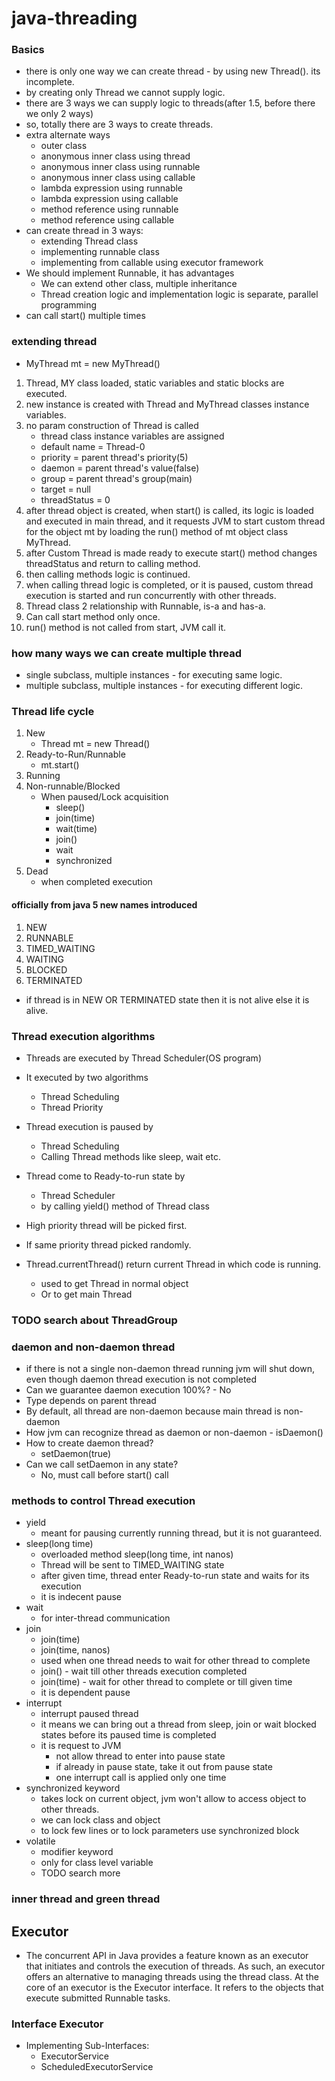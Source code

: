 # java-threading

### Basics
- there is only one way we can create thread - by using new Thread(). its incomplete.
- by creating only Thread we cannot supply logic. 
- there are 3 ways we can supply logic to threads(after 1.5, before there we only 2 ways)
- so, totally there are 3 ways to create threads.
- extra alternate ways
  - outer class
  - anonymous inner class using thread
  - anonymous inner class using runnable
  - anonymous inner class using callable
  - lambda expression using runnable
  - lambda expression using callable
  - method reference using runnable
  - method reference using callable
- can create thread in 3 ways:
  - extending Thread class
  - implementing runnable class
  - implementing from callable using executor framework
- We should implement Runnable, it has advantages
  - We can extend other class, multiple inheritance
  - Thread creation logic and implementation logic is separate, parallel programming
- can call start() multiple times


### extending thread
- MyThread mt = new MyThread()
1. Thread, MY class loaded, static variables and static blocks are executed.
2. new instance is created with Thread and MyThread classes instance variables.
3. no param construction of Thread is called
   - thread class instance variables are assigned
   - default name = Thread-0
   - priority = parent thread's priority(5)
   - daemon = parent thread's value(false)
   - group = parent thread's group(main)
   - target = null
   - threadStatus = 0
4. after thread object is created, when start() is called, its logic is loaded and executed in main thread, and it requests JVM to start custom thread for the object mt by loading the run() method of mt object class MyThread. 
5. after Custom Thread is made ready to execute start() method changes threadStatus and return to calling method. 
6. then calling methods logic is continued. 
7. when calling thread logic is completed, or it is paused, custom thread execution is started and run concurrently with other threads. 
8. Thread class  2 relationship with Runnable, is-a and has-a. 
9. Can call start method only once.
10. run() method is not called from start, JVM call it. 


### how many ways we can create multiple thread
- single subclass, multiple instances - for executing same logic.
- multiple subclass, multiple instances - for executing different logic.


### Thread life cycle 
1. New
   - Thread mt = new Thread()
2. Ready-to-Run/Runnable 
   - mt.start()
3. Running
4. Non-runnable/Blocked
    - When paused/Lock acquisition
      - sleep()
      - join(time)
      - wait(time)
      - join()
      - wait
      - synchronized
5. Dead
    - when completed execution

#### officially from java 5 new names introduced
1. NEW
2. RUNNABLE
3. TIMED_WAITING
4. WAITING
5. BLOCKED
6. TERMINATED

- if thread is in NEW OR TERMINATED state then it is not alive else it is alive.

### Thread execution algorithms
- Threads are executed by Thread Scheduler(OS program)
- It executed by two algorithms
  - Thread Scheduling
  - Thread Priority
- Thread execution is paused by 
  - Thread Scheduling
  - Calling Thread methods like sleep, wait etc.
- Thread come to Ready-to-run state by
  - Thread Scheduler
  - by calling yield() method of Thread class
- High priority thread will be picked first. 
- If same priority thread picked randomly.

- Thread.currentThread() return current Thread in which code is running.
  - used to get Thread in normal object
  - Or to get main Thread


### TODO search about ThreadGroup


### daemon and non-daemon thread
- if there is not a single non-daemon thread running jvm will shut down, even though daemon thread execution is not completed
- Can we guarantee daemon execution 100%? - No
- Type depends on parent thread
- By default, all thread are non-daemon because main thread is non-daemon
- How jvm can recognize thread as daemon or non-daemon - isDaemon() 
- How to create daemon thread?
  - setDaemon(true)
- Can we call setDaemon in any state?
  - No, must call before start() call


### methods to control Thread execution
- yield
  - meant for pausing currently running thread, but it is not guaranteed.
- sleep(long time)
  - overloaded method sleep(long time, int nanos)
  - Thread will be sent to TIMED_WAITING state
  - after given time, thread enter Ready-to-run state and waits for its execution
  - it is indecent pause
- wait
  - for inter-thread communication
- join
  - join(time)
  - join(time, nanos)
  - used when one thread needs to wait for other thread to complete
  - join() - wait till other threads execution completed
  - join(time) - wait for other thread to complete or till given time
  - it is dependent pause
- interrupt
  - interrupt paused thread
  - it means we can bring out a thread from sleep, join or wait blocked states before its paused time is completed
  - it is request to JVM
    - not allow thread to enter into pause state
    - if already in pause state, take it out from pause state
    - one interrupt call is applied only one time
- synchronized keyword
  - takes lock on current object, jvm won't allow to access object to other threads.
  - we can lock class and object 
  - to lock few lines or to lock parameters use synchronized block
- volatile
  - modifier keyword
  - only for class level variable
  - TODO search more


### inner thread and green thread


## Executor 
- The concurrent API in Java provides a feature known as an executor that initiates and controls the execution of threads. As such, an executor offers an alternative to managing threads using the thread class. At the core of an executor is the Executor interface. It refers to the objects that execute submitted Runnable tasks.

### Interface Executor
- Implementing Sub-Interfaces:
  - ExecutorService
  - ScheduledExecutorService
